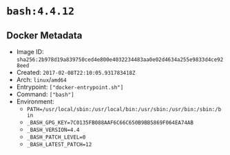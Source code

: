 # `bash:4.4.12`

## Docker Metadata

- Image ID: `sha256:2b978d19a839750ced4e800e4032234483aa0e02d4634a255e9833d4ce928eed`
- Created: `2017-02-08T22:10:05.931783418Z`
- Arch: `linux`/`amd64`
- Entrypoint: `["docker-entrypoint.sh"]`
- Command: `["bash"]`
- Environment:
  - `PATH=/usr/local/sbin:/usr/local/bin:/usr/sbin:/usr/bin:/sbin:/bin`
  - `_BASH_GPG_KEY=7C0135FB088AAF6C66C650B9BB5869F064EA74AB`
  - `_BASH_VERSION=4.4`
  - `_BASH_PATCH_LEVEL=0`
  - `_BASH_LATEST_PATCH=12`
